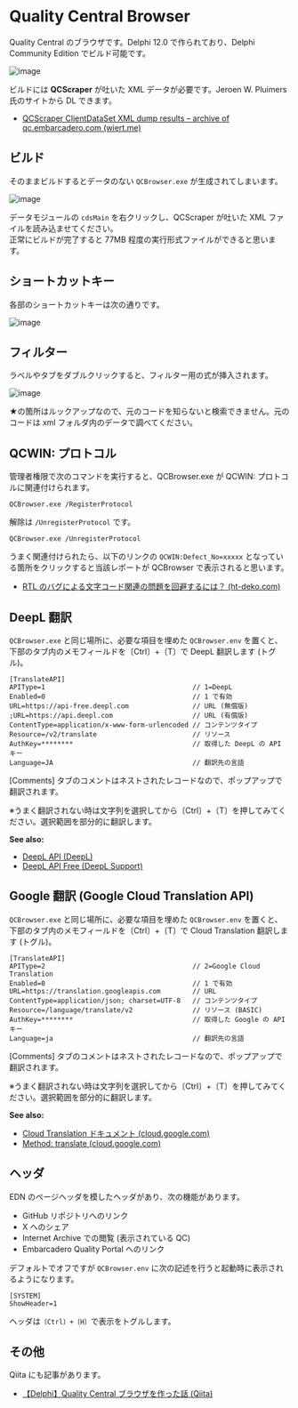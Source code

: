 # Quality Central Browser
Quality Central のブラウザです。Delphi 12.0 で作られており、Delphi Community Edition でビルド可能です。

![image](https://github.com/user-attachments/assets/7eee0de3-e4ce-4b4a-af8f-dd476d405252)

ビルドには **QCScraper** が吐いた XML データが必要です。Jeroen W. Pluimers 氏のサイトから DL できます。
 - [QCScraper ClientDataSet XML dump results – archive of qc.embarcadero.com (wiert.me)](https://wiert.me/2017/12/21/qcscraper-clientdataset-xml-dump-results-archive-of-qc-embarcadero-com/)

## ビルド
そのままビルドするとデータのない `QCBrowser.exe` が生成されてしまいます。

![image](https://github.com/user-attachments/assets/467362ca-e025-4756-82e0-ea274ac91fbf)

データモジュールの `cdsMain` を右クリックし、QCScraper が吐いた XML ファイルを読み込ませてください。</br>
正常にビルドが完了すると 77MB 程度の実行形式ファイルができると思います。

## ショートカットキー
各部のショートカットキーは次の通りです。

![image](https://github.com/user-attachments/assets/d9612319-585d-4b68-9016-4219b54a8c15)

## フィルター
ラベルやタブをダブルクリックすると、フィルター用の式が挿入されます。

![image](https://github.com/user-attachments/assets/b42122c3-ae7a-4aeb-bf25-d492bc6a51b8)

★の箇所はルックアップなので、元のコードを知らないと検索できません。元のコードは xml フォルダ内のデータで調べてください。

## QCWIN: プロトコル
管理者権限で次のコマンドを実行すると、QCBrowser.exe が QCWIN: プロトコルに関連付けられます。 

```
QCBrowser.exe /RegisterProtocol
```

解除は `/UnregisterProtocol` です。 

```
QCBrowser.exe /UnregisterProtocol
```

うまく関連付けられたら、以下のリンクの `QCWIN:Defect_No=xxxxx` となっている箇所をクリックすると当該レポートが QCBrowser で表示されると思います。

 - [RTL のバグによる文字コード関連の問題を回避するには？ (ht-deko.com)](https://ht-deko.com/tech051.html)

## DeepL 翻訳

`QCBrowser.exe` と同じ場所に、必要な項目を埋めた `QCBrowser.env` を置くと、下部のタブ内のメモフィールドを〔Ctrl〕+〔T〕で DeepL 翻訳します (トグル)。

```
[TranslateAPI]
APIType=1                                     // 1=DeepL
Enabled=0                                     // 1 で有効
URL=https://api-free.deepl.com                // URL (無償版)
;URL=https://api.deepl.com                    // URL (有償版)
ContentType=application/x-www-form-urlencoded // コンテンツタイプ
Resource=/v2/translate                        // リソース
AuthKey=********                              // 取得した DeepL の API キー
Language=JA                                   // 翻訳先の言語
```

[Comments] タブのコメントはネストされたレコードなので、ポップアップで翻訳されます。

※うまく翻訳されない時は文字列を選択してから〔Ctrl〕+〔T〕を押してみてください。選択範囲を部分的に翻訳します。

**See also:**

 - [DeepL API (DeepL)](https://www.deepl.com/ja/pro-api)
 - [DeepL API Free (DeepL Support)](https://support.deepl.com/hc/ja/articles/360021200939-DeepL-API-Free)

## Google 翻訳 (Google Cloud Translation API)

`QCBrowser.exe` と同じ場所に、必要な項目を埋めた `QCBrowser.env` を置くと、下部のタブ内のメモフィールドを〔Ctrl〕+〔T〕で Cloud Translation 翻訳します (トグル)。

```
[TranslateAPI]
APIType=2                                     // 2=Google Cloud Translation
Enabled=0                                     // 1 で有効
URL=https://translation.googleapis.com        // URL
ContentType=application/json; charset=UTF-8   // コンテンツタイプ
Resource=/language/translate/v2               // リソース (BASIC)
AuthKey=********                              // 取得した Google の API キー
Language=ja                                   // 翻訳先の言語
```

[Comments] タブのコメントはネストされたレコードなので、ポップアップで翻訳されます。

※うまく翻訳されない時は文字列を選択してから〔Ctrl〕+〔T〕を押してみてください。選択範囲を部分的に翻訳します。

**See also:**

 - [Cloud Translation ドキュメント (cloud.google.com)](https://cloud.google.com/translate/docs?hl=ja)
 - [Method: translate (cloud.google.com)](https://cloud.google.com/translate/docs/reference/rest/v2/translate)


## ヘッダ
EDN のページヘッダを模したヘッダがあり、次の機能があります。

 - GitHub リポジトリへのリンク
 - X へのシェア
 - Internet Archive での閲覧 (表示されている QC)
 - Embarcadero Quality Portal へのリンク

デフォルトでオフですが `QCBrowser.env` に次の記述を行うと起動時に表示されるようになります。

```
[SYSTEM]
ShowHeader=1
```

ヘッダは`〔Ctrl〕+〔H〕`で表示をトグルします。

## その他
Qiita にも記事があります。

 - [【Delphi】Quality Central ブラウザを作った話 (Qiita)](https://qiita.com/ht_deko/items/ab9e13361ae31c4089e2)
